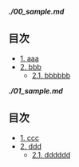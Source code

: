 

***./00_sample.md***
## 目次 <!-- omit in toc -->

<div class="toc">

- [1. aaa](#1-aaa)
- [2. bbb](#2-bbb)
  - [2.1. bbbbbb](#21-bbbbbb)

</div>



***./01_sample.md***
## 目次 <!-- omit in toc -->

<div class="toc">

- [1. ccc](#1-ccc)
- [2. ddd](#2-ddd)
  - [2.1. dddddd](#21-dddddd)

</div>

